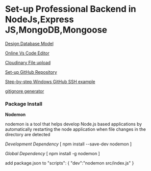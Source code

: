 <h1>Set-up Professional Backend in NodeJs,Express JS,MongoDB,Mongoose</h1>

[Design Database Model](https://www.eraser.io/)

[Online Vs Code Editor](https://stackblitz.com/)

[Cloudinary File upload](https://cloudinary.com/)

[Set-up GitHub Repository ](https://github.com/) 

[Step-by-step Windows GitHub SSH example](https://www.theserverside.com/blog/Coffee-Talk-Java-News-Stories-and-Opinions/GitHub-SSH-Windows-Example)

[gitignore generator](https://mrkandreev.name/snippets/gitignore-generator/#Node)

<h3>Package Install</h3>
<b>Nodemon</b>
<p>nodemon is a tool that helps develop Node.js based applications by automatically restarting the node application when file changes in the directory are detected</p>
<i>Development Dependency</i>
[ npm install --save-dev nodemon ]

<i>Global Dependency</i>
[ npm install -g nodemon ]

add package.json to 
"scripts": { "dev":"nodemon src/index.js" }
